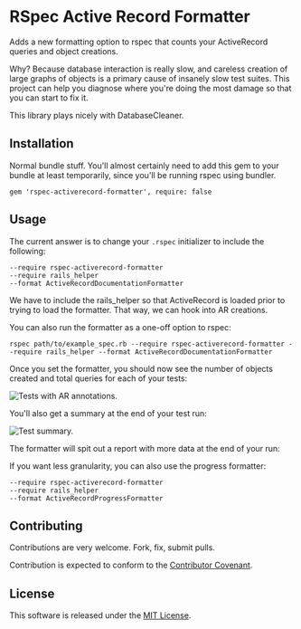 RSpec Active Record Formatter
=============

Adds a new formatting option to rspec that counts your ActiveRecord queries
and object creations.

Why? Because database interaction is really slow, and careless creation of large
graphs of objects is a primary cause of insanely slow test suites. This project
can help you diagnose where you're doing the most damage so that you can
start to fix it.

This library plays nicely with DatabaseCleaner.

Installation
------------

Normal bundle stuff. You'll almost certainly need to add this gem to your
bundle at least temporarily, since you'll be running rspec using bundler.

    gem 'rspec-activerecord-formatter', require: false


Usage
------------

The current answer is to change your `.rspec` initializer to include the following:

    --require rspec-activerecord-formatter
    --require rails_helper
    --format ActiveRecordDocumentationFormatter

We have to include the rails_helper so that ActiveRecord is loaded prior to trying to load the
formatter. That way, we can hook into AR creations.

You can also run the formatter as a one-off option to rspec:

    rspec path/to/example_spec.rb --require rspec-activerecord-formatter --require rails_helper --format ActiveRecordDocumentationFormatter

Once you set the formatter, you should now see the number of objects created and total queries
for each of your tests:

![Tests with AR annotations.](https://github.com/jmmastey/rspec-activerecord-formatter/raw/master/doc/images/demo_2.png "Tests with AR annotations.")

You'll also get a summary at the end of your test run:

![Test summary.](https://github.com/jmmastey/rspec-activerecord-formatter/raw/master/doc/images/demo_1.png "Test summary.")

The formatter will spit out a report with more data at the end of your run:


If you want less granularity, you can also use the progress formatter:

    --require rspec-activerecord-formatter
    --require rails_helper
    --format ActiveRecordProgressFormatter

Contributing
------------

Contributions are very welcome. Fork, fix, submit pulls.

Contribution is expected to conform to the [Contributor Covenant](https://github.com/jmmastey/rspec-activerecord-formatter/blob/master/CODE_OF_CONDUCT.md).

License
------------

This software is released under the [MIT License](https://github.com/jmmastey/rspec-activerecord-formatter/blob/master/MIT-LICENSE).
